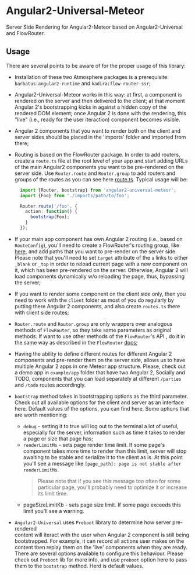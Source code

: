 # Angular2-Universal-Meteor

Server Side Rendering for Angular2-Meteor based on Angular2-Universal and FlowRouter.

## Usage

There are several points to be aware of for the proper usage of this library:

- Installation of these two Atmosphere packages is a prerequisite:
  `barbatus:angular2-runtime` and `kadira:flow-router-ssr`;

- Angular2-Universal-Meteor works in this way: at first, a component is rendered on the server
  and then delivered to the client; at that moment Angular 2's bootstrapping kicks in 
  against a hidden copy of the rendered DOM element; once Angular 2 is done with the rendering,
  this "live" (i.e., ready for the user iteraction) component becomes visible.

- Angular 2 components that you want to render both on the client and server sides should be placed
  in the 'imports' folder and imported from there;

- Routing is based on the FlowRouter package. In order to add routers, 
  create a `route.ts` file at the root level of your app and
  start adding URLs of the main Angular2 components you want to be pre-rendered on the server side.
  Use `Router.route` and `Router.group` to add routers and groups of the routes
  as you can see here [route.ts](./examples/app/routes.ts).
  Typical usage will be:
  ```ts
    import {Router, bootstrap} from 'angular2-universal-meteor';
    import {Foo} from './imports/path/to/foo';

    Router.route('/foo', {
      action: function() {
        bootstrap(Foo);
      }
    });
  ```

- If your main app component has own Angular 2 routing (i.e., based on `RouteConfig`),
  you'll need to create a FlowRouter's routing group, like [here](./examples/app/routes.ts#L21),
  and add paths that you want to pre-render on the server side.
  Please note that you'll need to set `target` attribute of the `a` links to either `_blank` or `_top`
  in order to reload current page with a new component on it, which has been pre-rendered on the server.
  Otherwise, Angular 2 will load components dynamically w/o reloading the page, thus,
  bypassing the server;

- If you want to render some component on the client side only, then you
  need to work with the `client` folder as most of you do regularly by 
  putting there Angular 2 components, and also create `routes.ts` there with client side routes;

- `Router.route` and `Router.group` are only wrappers over analogous methods of  `FlowRouter`, 
  so they take same parameters as original methods. If want to use other methods of the `FlowRouter`'s API ,
  do it in the same way as described in the `FlowRouter` [docs](https://github.com/kadirahq/flow-router);

- Having the ability to define different routes for different Angular 2 components and pre-render
  them on the server side, allows us to have multiple Angular 2 apps in one Meteor app structure.
  Please, check out a demo app in `example/app` folder that have two Angular 2, Socially and TODO, components
  that you can load separately at different `/parties` and `/todo` routes accordingly.

- `bootstrap` method takes in bootstrapping options as the third parameter.
  Check out all available options for the client and server as an interface here.
  Default values of the options, you can find here.
  Some options that are worth mentioning:
    - `debug` - setting it to true will log out to the terminal a lot of useful,
      especially for the server, information such as time it takes to render a page
      or size that page has;
    - `renderLimitMs` - sets page render time limit.
      If some page's component takes more time to render than this limit,
      server will stop awaiting to be stable and serialize it to the client as is.
      At this point you'll see a message like `[page_path]: page is not stable after renderLimitMs`.
      > Please note that if you see this message too often for some particular page,
      > you'll probably need to optimize it or increase its limit time.
    - pageSizeLimitKb - sets page size limit.
      If some page exceeds this limit you'll see a warning.

- `Angular2-Universal` uses `Preboot` library to determine how server pre-rendered  
  content will iteract with the user when Angular 2 component is still being bootstrapped.
  For example, it can record all actions user makes on the content then replay them
  on the 'live' components when they are ready.
  There are several options available to configure this behaviour. Please check out `Preboot`
  lib for more info, and use `preboot` option here to pass them to the `bootstrap` method.
  Herd is default values.

